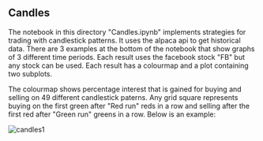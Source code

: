 ## Candles

The notebook in this directory "Candles.ipynb" implements strategies for trading with candlestick patterns. 
It uses the alpaca api to get historical data.
There are 3 examples at the bottom of the notebook that show graphs of 3 different time periods. 
Each result uses the facebook stock "FB" but any stock can be used. 
Each result has a colourmap and a plot containing two subplots.


The colourmap shows percentage interest that is gained for buying and selling on 49 different candlestick paterns. 
Any grid square represents buying on the first green after "Red run" reds in a row and selling after the first red 
after "Green run" greens in a row. Below is an example:

![candles1](https://github.com/DevonTomatoSandwich/Trading/blob/master/Candles/github_images/candles1.png)
